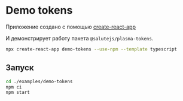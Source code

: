 # Demo tokens

Приложение создано с помощью [create-react-app](https://create-react-app.dev)

И демонстрирует работу пакета `@salutejs/plasma-tokens`.

```sh
npx create-react-app demo-tokens --use-npm --template typescript
```

## Запуск

```sh
cd ./examples/demo-tokens
npm ci
npm start
```